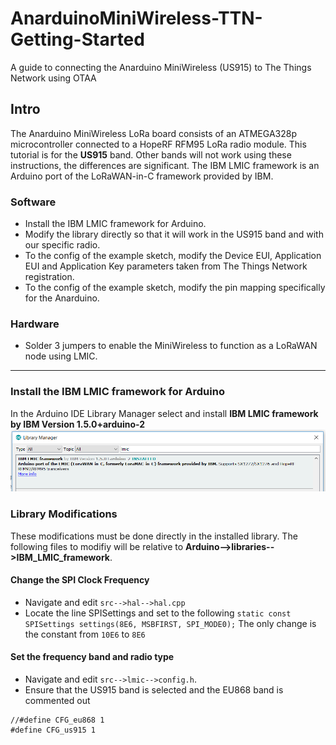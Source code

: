 # AnarduinoMiniWireless-TTN-Getting-Started
A guide to connecting the Anarduino MiniWireless (US915) to The Things Network using OTAA

## Intro
The Anarduino MiniWireless LoRa board consists of an ATMEGA328p microcontroller connected to a HopeRF RFM95 LoRa radio module. This tutorial is for the **US915** band. Other bands will not work using these instructions, the differences are significant.
The IBM LMIC framework is an Arduino port of the LoRaWAN-in-C framework provided by IBM.

### Software
* Install the IBM LMIC framework for Arduino.
* Modify the library directly so that it will work in the US915 band and with our specific radio.
* To the config of the example sketch, modify the Device EUI, Application EUI and Application Key parameters taken from The Things Network registration.
* To the config of the example sketch, modify the pin mapping specifically for the Anarduino.
### Hardware
* Solder 3 jumpers to enable the MiniWireless to function as a LoRaWAN node using LMIC.
---
### Install the IBM LMIC framework for Arduino
In the Arduino IDE Library Manager select and install **IBM LMIC framework by IBM Version 1.5.0+arduino-2**
![Library Screenshot](https://github.com/bborncr/AnarduinoMiniWireless-TTN-Getting-Started/blob/master/images/lmic-library.PNG)
### Library Modifications
These modifications must be done directly in the installed library.
The following files to modifiy will be relative to **Arduino-->libraries-->IBM_LMIC_framework**.
#### Change the SPI Clock Frequency
* Navigate and edit `src-->hal-->hal.cpp`
* Locate the line SPISettings and set to the following `static const SPISettings settings(8E6, MSBFIRST, SPI_MODE0);`
The only change is the constant from `10E6` to `8E6`
#### Set the frequency band and radio type
* Navigate and edit `src-->lmic-->config.h`.
* Ensure that the US915 band is selected and the EU868 band is commented out
```
//#define CFG_eu868 1
#define CFG_us915 1
```


